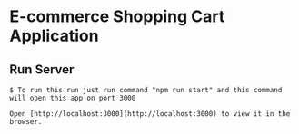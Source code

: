 # E-commerce Shopping Cart Application




## Run Server
```
$ To run this run just run command "npm run start" and this command will open this app on port 3000

Open [http://localhost:3000](http://localhost:3000) to view it in the browser.
